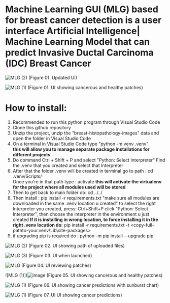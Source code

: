 # Machine Learning GUI (MLG) based for breast cancer detection is a user interface Artificial Intelligence| Machine Learning Model that can predict Invasive Ductal Carcinoma (IDC) Breast Cancer

![MLG (2)](https://github.com/adequitATSSU/Machine-Learning-GUI-based-for-breast-cancer-detection/blob/main/program_screenshots/Screenshot%20(2397).png)
(Figure 01. Updated UI)

![MLG (1)](https://user-images.githubusercontent.com/77852190/191778979-2f251539-1f36-4b57-967c-a4c7d45f9be3.png)
(Figure 01. UI showing cancerous and healthy patches)

# How to install:
1. Recommended to run this python program through Visual Studio Code
2. Clone this github repository 
3. Unzip the project, unzip the "breast-histopathology-images" data and open the folder in Visual Studio Code
4. On a terminal in Visual Studio Code type "python -m venv .venv"  
**this will allow you to manage separate package installations for different projects**
5. Do command Ctrl + Shift + P and select "Python: Select Interpreter" Find the .venv 
that you created and select that Interpreter
6. After that the folder .venv will be created
in terminal go to path :   cd .venv/Scripts/    
Once you're in that path type :   activate
**this will activate the virtualenv for the project where all modules used will be stored**
7. Then to get back to main folder do: cd ../../      
8. Then install : pip install -r requirements.txt   "make sure all modules are downloaded in the same .venv location u created"
to select the right Interpreter you created, press: Ctrl+Shift+P click "Python: Select Interpreter", then choose the interpreter in the environment u just created
**If it is installing in wrong location, to force installing it in the right .venv location do:**
pip install -r requirements.txt -t <copy-full-pathto-your\.venv\Lib\site-packages>
9. if upgrading pip is required do : python -m pip install --upgrade pip


![MLG (2)](https://user-images.githubusercontent.com/77852190/191779136-88650029-ff08-4311-93fc-2450cb7dd046.png)
(Figure 02. UI showing path of uploaded files)

![MLG (3)](https://user-images.githubusercontent.com/77852190/191779176-c2c03ef6-8ad8-410d-8fbc-a09e2e15cd5a.png)
(Figure 03. UI when launched)

![MLG](https://user-images.githubusercontent.com/77852190/191781528-1b00e8a4-eebf-4c11-840c-12eca9a1a963.png)
(Figure 04. UI reviewing patches)

![MLG (1)](![image](https://github.com/adequitATSSU/Machine-Learning-GUI-based-for-breast-cancer-detection/blob/main/program_screenshots/Screenshot%20(2461).png)
(Figure 05. UI showing cancerous and healthy patches)

![MLG (1)](https://github.com/adequitATSSU/Machine-Learning-GUI-based-for-breast-cancer-detection/blob/main/program_screenshots/Screenshot%20(2471).png)
(Figure 06. UI showing cancer predictions with sunburst chart)

![MLG (1)](https://github.com/adequitATSSU/Machine-Learning-GUI-based-for-breast-cancer-detection/blob/main/program_screenshots/Screenshot%20(2478).png)
(Figure 07. UI  UI showing cancer predictions)

